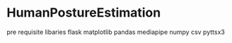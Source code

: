 # HumanPostureEstimation
pre requisite libaries 
flask
matplotlib
pandas
mediapipe
numpy
csv
pyttsx3
